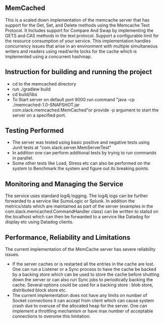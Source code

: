 MemCached
------------
This is a scaled down implementation of the memcache server that has support for the Get, Set, and Delete methods using
the Memcache Text Protocol.
It Includes support for Compare And Swap by implementing the GETS and CAS methods in the text protocol.
Support a configurable limit for the resource consumption of your service.
This implementation handles concurrency issues that arise in an environment with multiple simultaneous writers and readers using
read/write locks for the cache which is implemented using a concurrent hashmap.

Instruction for building and running the project
--------------------------------------------------
 * cd to the memcached directory
 * run ./gradlew build
 * cd build/libs
 * To Start server on default port 9000 run command "java -cp ./memcached-1.0-SNAPSHOT.jar com.slack.memcached.MemCached"or provide -p argument to start the server on a specified port.


Testing Performed
------------------
* The server was tested using basic positive and negative tests using Junit tests at "com.slack.server.MemServerTest"
* In addition one can perform additional tests by trying to run commands in parallel.
* Some other tests like Load, Stress etc can also be performed on the system to Benchmark the system and figure out its breaking points.

Monitoring and Managing the Service
------------------------------------
The service uses standard log4j logging. The log4j logs can be further forwarded to a service like SumoLogic or Splunk.
In addition the metrics/stats which are maintained as part of the server (examples in the com.slack.memcached.CommandHandler class)
 can be written to statsd on the localhost which can then be forwarded to a service like Datadog for display etc using Datadog clients.

 Performance, Reliability and Limitations
 -----------------------------------------
 The current implementation of the MemCache server has severe reliability issues.
 * If the server caches or is restarted all the entries in the cache are lost.
 One can run a Listener or a Sync process to have the cache be backed by a backing store which can be used to store the cache
 before shutting down the server or can also run Sync jobs to periodically backing the cache.
 Several options could be used for a backing store : blob store, distributed block store etc.
 * The current implementation does not have any limits on number of Socket connections it can accept from client which can cause
 system crash due to overuse of the allocated heap for the server. One can implement a throttling mechanism or have max number of
 acceptable connections to overome this limitation.
